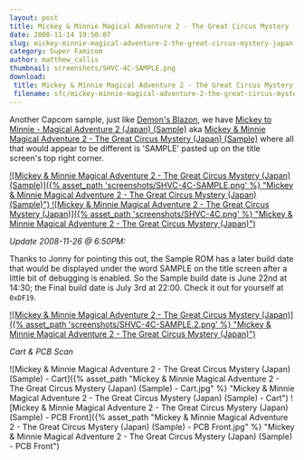 ```yaml
---
layout: post
title: Mickey & Minnie Magical Adventure 2 - The Great Circus Mystery (Japan) (Sample)
date: 2008-11-14 19:50:07
slug: mickey-minnie-magical-adventure-2-the-great-circus-mystery-japan-sample
category: Super Famicom
author: matthew_callis
thumbnail: screenshots/SHVC-4C-SAMPLE.png
download:
 title: Mickey & Minnie Magical Adventure 2 - The Great Circus Mystery (Japan) (Sample)
 filename: sfc/mickey-minnie-magical-adventure-2-the-great-circus-mystery-japan-sample.7z
---
```


Another Capcom sample, just like [Demon's Blazon](/demons-blazon-makai-mura-monshou-hen-japan-sample/ "Demon's Blazon"), we have [Mickey to Minnie - Magical Adventure 2 (Japan) (Sample)](https://superfamicom.org/info/mickey-and-minnie-magical-adventure-2-the-great-circus-mystery/ "Mickey to Minnie - Magical Adventure 2 (Japan) (Sample)") aka [Mickey &amp; Minnie Magical Adventure 2 - The Great Circus Mystery (Japan) (Sample)](https://superfamicom.org/info/mickey-and-minnie-magical-adventure-2-the-great-circus-mystery/ "Mickey &amp; Minnie Magical Adventure 2 - The Great Circus Mystery (Japan) (Sample)") where all that would appear to be different is 'SAMPLE' pasted up on the title screen's top right corner.

[
![Mickey &amp; Minnie Magical Adventure 2 - The Great Circus Mystery (Japan) (Sample)]({% asset_path 'screenshots/SHVC-4C-SAMPLE.png' %} "Mickey &amp; Minnie Magical Adventure 2 - The Great Circus Mystery (Japan) (Sample)")
![Mickey &amp; Minnie Magical Adventure 2 - The Great Circus Mystery (Japan)]({% asset_path 'screenshots/SHVC-4C.png' %} "Mickey &amp; Minnie Magical Adventure 2 - The Great Circus Mystery (Japan)")
](https://superfamicom.org/info/mickey-and-minnie-magical-adventure-2-the-great-circus-mystery/ "Mickey &amp; Minnie Magical Adventure 2 - The Great Circus Mystery (Japan) (Sample)")

_Update 2008-11-26 @ 6:50PM:_

Thanks to Jonny for pointing this out, the Sample ROM has a later build date that would be displayed under the word SAMPLE on the title screen after a little bit of debugging is enabled. So the Sample build date is June 22nd at 14:30; the Final build date is July 3rd at 22:00. Check it out for yourself at `0xDF19`.

[
![Mickey &amp; Minnie Magical Adventure 2 - The Great Circus Mystery (Japan)]({% asset_path 'screenshots/SHVC-4C-SAMPLE.2.png' %} "Mickey &amp; Minnie Magical Adventure 2 - The Great Circus Mystery (Japan)")
](https://superfamicom.org/info/mickey-and-minnie-magical-adventure-2-the-great-circus-mystery/ "Mickey &amp; Minnie Magical Adventure 2 - The Great Circus Mystery (Japan) (Sample)")

_Cart & PCB Scan_

![Mickey & Minnie Magical Adventure 2 - The Great Circus Mystery (Japan) (Sample) - Cart]({% asset_path "Mickey & Minnie Magical Adventure 2 - The Great Circus Mystery (Japan) (Sample) - Cart.jpg" %} "Mickey & Minnie Magical Adventure 2 - The Great Circus Mystery (Japan) (Sample) - Cart")
![Mickey & Minnie Magical Adventure 2 - The Great Circus Mystery (Japan) (Sample) - PCB Front]({% asset_path "Mickey & Minnie Magical Adventure 2 - The Great Circus Mystery (Japan) (Sample) - PCB Front.jpg" %} "Mickey & Minnie Magical Adventure 2 - The Great Circus Mystery (Japan) (Sample) - PCB Front")
